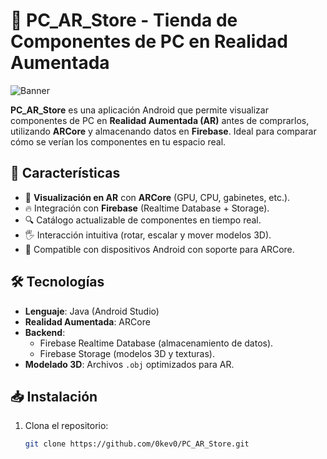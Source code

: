 # 🛒 PC_AR_Store - Tienda de Componentes de PC en Realidad Aumentada  

![Banner](https://via.placeholder.com/1920x500/2d3748/ffffff?text=PC_AR_Store+-+Visualiza+Componentes+en+AR)  

**PC_AR_Store** es una aplicación Android que permite visualizar componentes de PC en **Realidad Aumentada (AR)** antes de comprarlos, utilizando **ARCore** y almacenando datos en **Firebase**. Ideal para comparar cómo se verían los componentes en tu espacio real.  

## 🌟 Características  

- 📱 **Visualización en AR** con **ARCore** (GPU, CPU, gabinetes, etc.).  
- 🔥 Integración con **Firebase** (Realtime Database + Storage).  
- 🔍 Catálogo actualizable de componentes en tiempo real.  
- 🖐️ Interacción intuitiva (rotar, escalar y mover modelos 3D).  
- 🚀 Compatible con dispositivos Android con soporte para ARCore.  

## 🛠 Tecnologías  

- **Lenguaje**: Java (Android Studio)  
- **Realidad Aumentada**: ARCore  
- **Backend**:  
  - Firebase Realtime Database (almacenamiento de datos).  
  - Firebase Storage (modelos 3D y texturas).  
- **Modelado 3D**: Archivos `.obj` optimizados para AR.  

## 📥 Instalación  

1. Clona el repositorio:  
   ```bash
   git clone https://github.com/0kev0/PC_AR_Store.git
